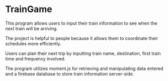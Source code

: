 # TrainGame

This program allows users to input their train information to see when the next train will be arriving.

The project is helpful to people because it allows them to coordinate their schedules more efficiently.  

Users can plan their next trip by inputting train name, destination, first train time and frequency involved.

The program utilizes moment.js for retrieving and manipulating data entered and a firebase database to store train information server-side.
